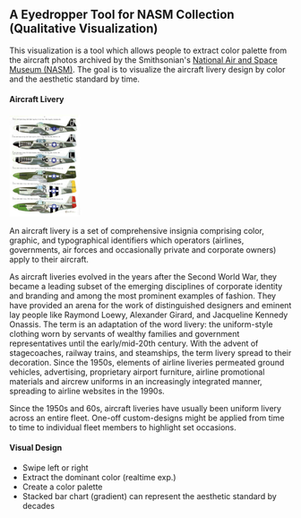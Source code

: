 ## A Eyedropper Tool for NASM Collection (Qualitative Visualization)

This visualization is a tool which allows people to extract color palette from the aircraft photos archived by the Smithsonian's [National Air and Space Museum (NASM)](https://airandspace.si.edu/). The goal is to visualize the aircraft livery design by color and the aesthetic standard by time.

#### Aircraft Livery

<img src="https://github.com/yujunmjiang/major-studio-1-fall-20/blob/master/p2_air_and_space_color/document/P51.jpg" width="25%"/>

An aircraft livery is a set of comprehensive insignia comprising color, graphic, and typographical identifiers which operators (airlines, governments, air forces and occasionally private and corporate owners) apply to their aircraft.

As aircraft liveries evolved in the years after the Second World War, they became a leading subset of the emerging disciplines of corporate identity and branding and among the most prominent examples of fashion. They have provided an arena for the work of distinguished designers and eminent lay people like Raymond Loewy, Alexander Girard, and Jacqueline Kennedy Onassis. The term is an adaptation of the word livery: the uniform-style clothing worn by servants of wealthy families and government representatives until the early/mid-20th century. With the advent of stagecoaches, railway trains, and steamships, the term livery spread to their decoration. Since the 1950s, elements of airline liveries permeated ground vehicles, advertising, proprietary airport furniture, airline promotional materials and aircrew uniforms in an increasingly integrated manner, spreading to airline websites in the 1990s.

Since the 1950s and 60s, aircraft liveries have usually been uniform livery across an entire fleet. One-off custom-designs might be applied from time to time to individual fleet members to highlight set occasions.

#### Visual Design

- Swipe left or right
- Extract the dominant color (realtime exp.)
- Create a color palette
- Stacked bar chart (gradient) can represent the aesthetic standard by decades

